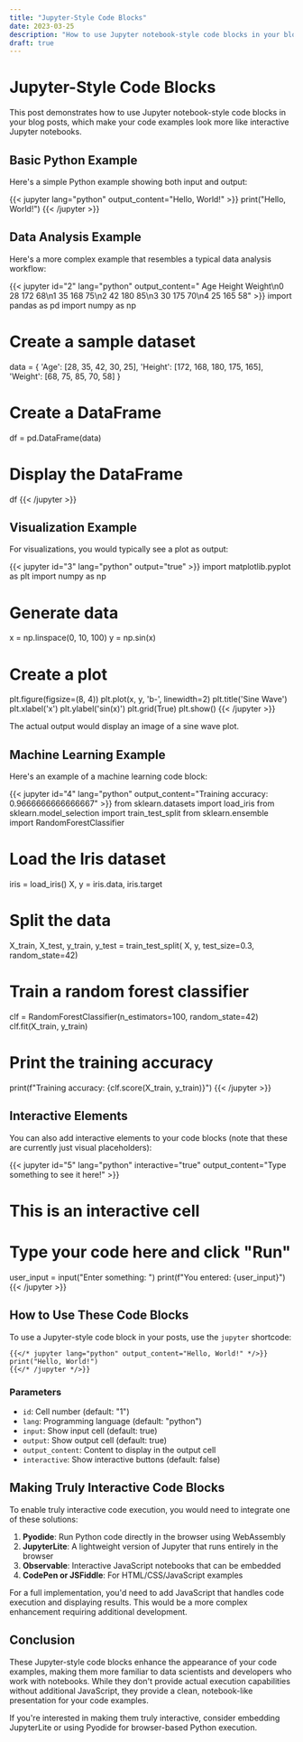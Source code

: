 ```yaml
---
title: "Jupyter-Style Code Blocks"
date: 2023-03-25
description: "How to use Jupyter notebook-style code blocks in your blog posts"
draft: true
---
```


# Jupyter-Style Code Blocks

This post demonstrates how to use Jupyter notebook-style code blocks in your blog posts, which make your code examples look more like interactive Jupyter notebooks.

## Basic Python Example

Here's a simple Python example showing both input and output:

{{< jupyter lang="python" output_content="Hello, World!" >}}
print("Hello, World!")
{{< /jupyter >}}

## Data Analysis Example

Here's a more complex example that resembles a typical data analysis workflow:

{{< jupyter id="2" lang="python" output_content="   Age  Height  Weight\n0   28     172      68\n1   35     168      75\n2   42     180      85\n3   30     175      70\n4   25     165      58" >}}
import pandas as pd
import numpy as np

# Create a sample dataset
data = {
    'Age': [28, 35, 42, 30, 25],
    'Height': [172, 168, 180, 175, 165],
    'Weight': [68, 75, 85, 70, 58]
}

# Create a DataFrame
df = pd.DataFrame(data)

# Display the DataFrame
df
{{< /jupyter >}}

## Visualization Example

For visualizations, you would typically see a plot as output:

{{< jupyter id="3" lang="python" output="true" >}}
import matplotlib.pyplot as plt
import numpy as np

# Generate data
x = np.linspace(0, 10, 100)
y = np.sin(x)

# Create a plot
plt.figure(figsize=(8, 4))
plt.plot(x, y, 'b-', linewidth=2)
plt.title('Sine Wave')
plt.xlabel('x')
plt.ylabel('sin(x)')
plt.grid(True)
plt.show()
{{< /jupyter >}}

The actual output would display an image of a sine wave plot.

## Machine Learning Example

Here's an example of a machine learning code block:

{{< jupyter id="4" lang="python" output_content="Training accuracy: 0.9666666666666667" >}}
from sklearn.datasets import load_iris
from sklearn.model_selection import train_test_split
from sklearn.ensemble import RandomForestClassifier

# Load the Iris dataset
iris = load_iris()
X, y = iris.data, iris.target

# Split the data
X_train, X_test, y_train, y_test = train_test_split(
    X, y, test_size=0.3, random_state=42)

# Train a random forest classifier
clf = RandomForestClassifier(n_estimators=100, random_state=42)
clf.fit(X_train, y_train)

# Print the training accuracy
print(f"Training accuracy: {clf.score(X_train, y_train)}")
{{< /jupyter >}}

## Interactive Elements

You can also add interactive elements to your code blocks (note that these are currently just visual placeholders):

{{< jupyter id="5" lang="python" interactive="true" output_content="Type something to see it here!" >}}
# This is an interactive cell
# Type your code here and click "Run"
user_input = input("Enter something: ")
print(f"You entered: {user_input}")
{{< /jupyter >}}

## How to Use These Code Blocks

To use a Jupyter-style code block in your posts, use the `jupyter` shortcode:

```
{{</* jupyter lang="python" output_content="Hello, World!" */>}}
print("Hello, World!")
{{</* /jupyter */>}}
```

### Parameters

- `id`: Cell number (default: "1")
- `lang`: Programming language (default: "python")
- `input`: Show input cell (default: true)
- `output`: Show output cell (default: true)
- `output_content`: Content to display in the output cell
- `interactive`: Show interactive buttons (default: false)

## Making Truly Interactive Code Blocks

To enable truly interactive code execution, you would need to integrate one of these solutions:

1. **Pyodide**: Run Python code directly in the browser using WebAssembly
2. **JupyterLite**: A lightweight version of Jupyter that runs entirely in the browser
3. **Observable**: Interactive JavaScript notebooks that can be embedded
4. **CodePen or JSFiddle**: For HTML/CSS/JavaScript examples

For a full implementation, you'd need to add JavaScript that handles code execution and displaying results. This would be a more complex enhancement requiring additional development.

## Conclusion

These Jupyter-style code blocks enhance the appearance of your code examples, making them more familiar to data scientists and developers who work with notebooks. While they don't provide actual execution capabilities without additional JavaScript, they provide a clean, notebook-like presentation for your code examples.

If you're interested in making them truly interactive, consider embedding JupyterLite or using Pyodide for browser-based Python execution. 